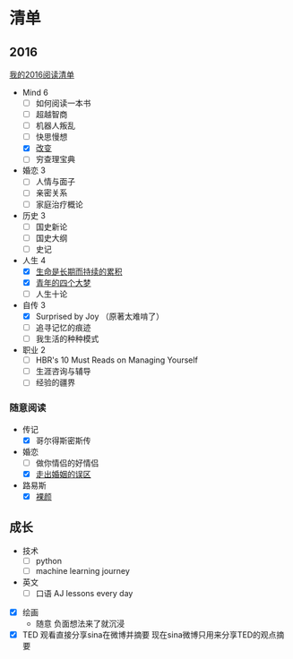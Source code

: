 # 清单 #

## 2016 ##

[我的2016阅读清单](http://www.douban.com/doulist/43579318/)

- Mind 6
	- [ ] 如何阅读一本书
	- [ ] 超越智商
	- [ ] 机器人叛乱
	- [ ] 快思慢想
	- [x] [改变](https://jeremiahzhang.github.io/mind/2016/01/19/change.html)
	- [ ] 穷查理宝典
- 婚恋 3 
	- [ ] 人情与面子
	- [ ] 亲密关系
	- [ ] 家庭治疗概论
- 历史 3
	- [ ] 国史新论
	- [ ] 国史大纲
	- [ ] 史记
- 人生 4
	- [x] [生命是长期而持续的累积](https://jeremiahzhang.github.io/mind/2016/01/18/dilemma-and-selection.html)
	- [x] [青年的四个大梦](https://jeremiahzhang.github.io/mind/2016/01/20/4-great-dreams-of-youth.html)
	- [ ] 人生十论
- 自传 3 
	- [x] Surprised by Joy （原著太难啃了）
	- [ ] 追寻记忆的痕迹
	- [ ] 我生活的种种模式
- 职业 2
	- [ ] HBR's 10 Must Reads on Managing Yourself 
	- [ ] 生涯咨询与辅导
	- [ ] 经验的疆界

### 随意阅读 ###

- 传记
	- [x] 哥尔得斯密斯传
- 婚恋
	- [ ] 做你情侣的好情侣
	- [x] [走出婚姻的误区](http://book.douban.com/subject/25909976/)
- 路易斯
	- [x] [裸颜](http://book.douban.com/subject/25707591/)

## 成长 ##

- 技术
	- [ ] python
	- [ ] machine learning journey
- 英文
	- [ ] 口语 AJ lessons every day
- [x] 绘画
	- 随意 负面想法来了就沉浸
- [x] TED 观看直接分享sina在微博并摘要 现在sina微博只用来分享TED的观点摘要
